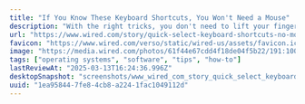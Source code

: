 ```yaml
---
title: "If You Know These Keyboard Shortcuts, You Won't Need a Mouse"
description: "With the right tricks, you don't need to lift your fingers from the keys."
url: "https://www.wired.com/story/quick-select-keyboard-shortcuts-no-mouse/"
favicon: "https://www.wired.com/verso/static/wired-us/assets/favicon.ico"
image: "https://media.wired.com/photos/61f44e67cdd4f18de04f5b22/191:100/w_1280,c_limit/Gear-Keyboard-Shortcuts-1159555273.jpg"
tags: ["operating systems", "software", "tips", "how-to"]
lastReviewAt: "2025-03-13T16:24:36.996Z"
desktopSnapshot: "screenshots/www_wired_com_story_quick_select_keyboard_shortcuts_no_mouse.png"
uuid: "1ea95844-7fe8-4cb8-a224-1fac1049112d"
---
```

